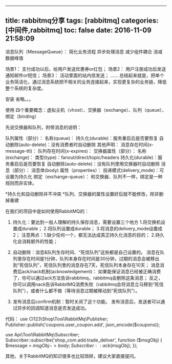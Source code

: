 
---
title: rabbitmq分享
tags: [rabbitmq]
categories: [中间件,rabbitmq]
toc: false
date: 2016-11-09 21:58:09
---


消息队列（MessageQueue）：
简化业务流程
异步处理消息
减少组件耦合
消减数据峰值

场景1：
    支付成功以后，给用户发送优惠券or红包；
场景2：
    用户注册成功后发送通知邮件or短信；
场景3：
    活动里面的站内信发送；
......
总结起来就是，把单个业务简洁化，通过消息系统把不相关的业务连接起来，实现更复杂的业务链，降低整个系统的复杂度。

安装
省略。。。

使用
四个重要概念：虚拟主机（vhost）、交换器（exchange）、队列（queue）、绑定（binding）

先说交换器和队列，附带消息的说明：

队列属性（部分）：
    名称(queue)：
    持久化(durable)：服务重启后是否要恢复
    自动删除(auto-delete)：没有消费者时自动删除
    其他声明：
        消息存在时间(x-message-ttl)：
        队列存在时间(x-expires)：
交换器属性（部分）：
    名称(exchange)：
    类型(type)：fanout/direct/topic/headers
    持久化(durable)：服务重启后是否要恢复
    自动删除(auto-delete)：没有队列使用交换器时自动删除
消息（部分）：
    消息体(body)
    属性（properties）：
        投递模式(delivery_mode)：可设置为持久化
绑定（exchange-queue）：
    和交换器、队列不一样，绑定是一种规则而非实体。

*持久化和自动删除并不冲突
*队列、交换器的属性设置好后就不能修改，除非删掉重建

在我们的项目中是如何使用RabbitMQ的：
    
 1. 持久化：要达到一般人理解的持久保存消息，需要设置三个地方
        1.将交换机设置成durable；
        2.将队列设置成durable；
        3.将消息的delivery_mode设置成2；
        注意两点：1.缺少任何一个，都无法达成真正持久化消息的目的；
            2.持久化会消耗额外的性能；

 2. 自动删除：消息&队列生存时间、“死信队列”这些都是自己设置的。
        消息在队列里存在时间是1分钟，队列本身存在时间是30分钟，过期的消息会被移出到“死信队列”，死信队列里的消息存在7天，死信队列本身存在10天；
    消息消费后ack/nack机制(acknowledgement)：
        如果能保证消息已经被正确消费了，你可以通过ack方法告诉rabbitmq，rabbitmq会删除这条消息；
        反之，你可以调用nack告诉RabbitMQ消费失败（rabbitmq会将消息立马移到“死信队列”），或者什么都不做（等待消息过期被移动到“死信队列”）。
        
 3. 发布消息后confirm机制：暂时关闭了这个功能。
        发布消息后，发送者可以通过异步的回调知道消息是否发送成功。

代码：
use CI123\Shop\Tool\RabbitMq\Publisher;
Publisher::publish('coupons.user_coupon.add', json_encode($coupons));

use Api\Tool\RabbitMq\Subscriber;
Subscriber::subscribe('shop_com.add.trade_deliver', function ($msgObj) {
    $message = $msgObj->body;
    Subscriber::ack($msgObj);
});
    
其他，关于RabbitMQ的知识很多也比较琐碎，建议大家直接提问。





